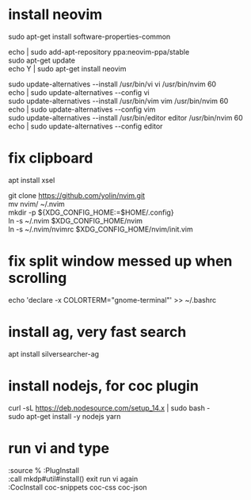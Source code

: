 install neovim
===============
sudo apt-get install software-properties-common

echo | sudo add-apt-repository ppa:neovim-ppa/stable  
sudo apt-get update  
echo Y | sudo apt-get install neovim  

sudo update-alternatives --install /usr/bin/vi vi /usr/bin/nvim 60  
echo | sudo update-alternatives --config vi  
sudo update-alternatives --install /usr/bin/vim vim /usr/bin/nvim 60  
echo | sudo update-alternatives --config vim  
sudo update-alternatives --install /usr/bin/editor editor /usr/bin/nvim 60  
echo | sudo update-alternatives --config editor  

fix clipboard
==============
apt install xsel  

git clone https://github.com/yolin/nvim.git  
mv nvim/ ~/.nvim  
mkdir -p ${XDG_CONFIG_HOME:=$HOME/.config}  
ln -s ~/.nvim $XDG_CONFIG_HOME/nvim  
ln -s ~/.nvim/nvimrc $XDG_CONFIG_HOME/nvim/init.vim  

fix split window messed up when scrolling
==========================================
echo 'declare -x COLORTERM="gnome-terminal"' >> ~/.bashrc

install ag, very fast search
============================
apt install silversearcher-ag  


install nodejs, for coc plugin
============================
curl -sL https://deb.nodesource.com/setup_14.x | sudo bash -  
sudo apt-get install -y nodejs yarn

run vi and type
===============
:source %
:PlugInstall  
:call mkdp#util#install()
exit run vi again  
:CocInstall coc-snippets coc-css coc-json
